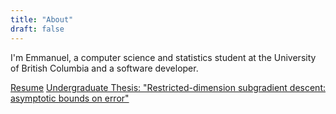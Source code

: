 ```yaml
---
title: "About"
draft: false
---
```


I'm Emmanuel, a computer science and statistics student at the University of British Columbia and a software developer.

[Resume](/resume.pdf)
[Undergraduate Thesis: "Restricted-dimension subgradient descent: asymptotic bounds on error"](/thesis.pdf)
